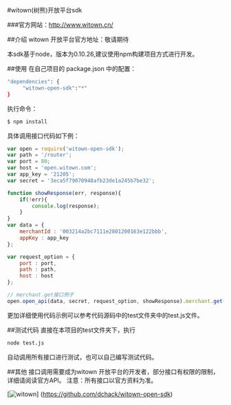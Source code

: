 #witown(树熊)开放平台sdk

###官方网站：http://www.witown.cn/

##介绍
witown 开放平台官方地址：敬请期待

本sdk基于node，版本为0.10.26,建议使用npm构建项目方式进行开发。

##使用
在自己项目的 package.json 中的配置：
```bash
"dependencies": {
     "witown-open-sdk":"*"
}
```

执行命令：

```bash
$ npm install
```

具体调用接口代码如下例：

```js
var open = require('witown-open-sdk');
var path = '/router';
var port = 80;
var host = 'open.witown.com';
var app_key = '21205';
var secret = '3eca5f79070948afb23de1a245b7be32';

function showResponse(err, response){
    if(!err){
        console.log(response);
    }
}
var data = {
    merchantId : '003214a2bc7111e2801200163e122bbb',
    appKey : app_key
};

var request_option = {
    port : port,
    path : path,
    host : host
};

// merchant.get接口例子
open.open_api(data, secret, request_option, showResponse).merchant.get();

```

更加详细使用代码示例可以参考代码源码中的test文件夹中的test.js文件。

##测试代码
直接在本项目的test文件夹下，执行
```bash
node test.js
```
自动调用所有接口进行测试，也可以自己编写测试代码。

##其他
接口调用需要成为witown 开放平台的开发者，部分接口有权限的限制，详细请阅读官方API。
注意：所有接口以官方资料为准。

[![witown](http://t1.qpic.cn/mblogpic/b0ca4980c5d10cf867a8/2000.jpg)]
(https://github.com/dchack/witown-open-sdk)
